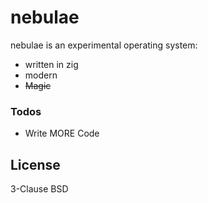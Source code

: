 # nebulae

nebulae is an experimental operating system:

  - written in zig
  - modern
  - ~~Magic~~

### Todos

 - Write MORE Code

License
----

3-Clause BSD
